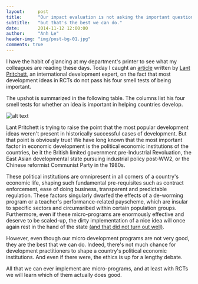 ```yaml
---
layout:     post
title:      "Our impact evaluation is not asking the important question"
subtitle:   "but that's the best we can do."
date:       2014-11-12 12:00:00
author:     "Anh Le"
header-img: "img/post-bg-01.jpg"
comments: true
---
```

I have the habit of glancing at my department's printer to see what my colleagues are reading these days. Today I caught an [article](http://www.cgdev.org/blog/your-impact-evaluation-asking-questions-matter-four-part-smell-test) written by [Lant Pritchett](http://www.cgdev.org/expert/lant-pritchett), an international development expert, on the fact that most development ideas in RCTs do not pass his four smell tests of being important.

The upshot is summarized in the following table. The columns list his four smell tests for whether an idea is important in helping countries develop.

![alt text](http://www.cgdev.org/sites/default/files/lant-blog-nose-test.png "Lant Pritchett's smell tests")

Lant Pritchett is trying to raise the point that the most popular development ideas weren't present in historically successful cases of development. But that point is obviously true! We have long known that the most important factor in economic development is the political economic institutions of the countries, be it the British limited government pre-Industrial Revoluation, the East Asian developmental state pursuing industrial policy post-WW2, or the Chinese reformist Communist Party in the 1980s. 

These political institutions are omnipresent in all corners of a country's economic life, shaping such fundamental pre-requisites such as contract enforcement, ease of doing business, transparent and predictable regulation. These factors singularly dwarfed the effects of a de-worming program or a teacher's performance-related payscheme, which are insular to specific sectors and circumsribed within certain population groups. Furthermore, even if these micro-programs are enormously effective and deserve to be scaled-up, the dirty implementation of a nice idea will once again rest in the hand of the state [(and that did not turn out well)](http://www.cgdev.org/doc/kenya_rct_webdraft.pdf).

However, even though our micro development programs are not very good, they are the best that we can do. Indeed, there's not much chance for development practitioners to shape a country's political economic institutions. And even if there were, the ethics is up for a lengthy debate. 

All that we can ever implement are micro-programs, and at least with RCTs we will learn which of them actually does good.